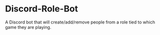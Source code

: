# Discord-Role-Bot
A Discord bot that will create/add/remove people from a role tied to which game they are playing.
